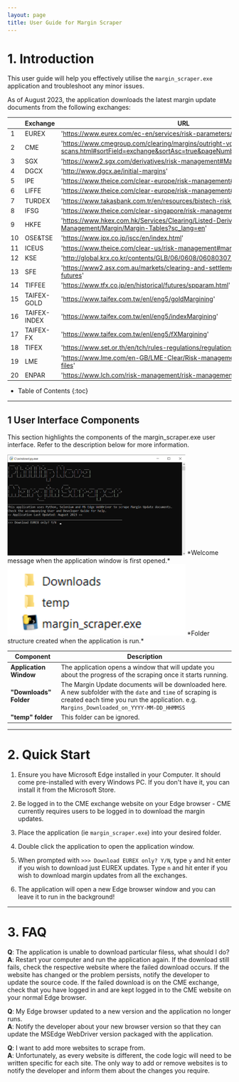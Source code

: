 ```yaml
---
layout: page
title: User Guide for Margin Scraper
---
```


# 1. Introduction

This user guide will help you effectively utilise the `margin_scraper.exe` application and troubleshoot any minor issues.

As of August 2023, the application downloads the latest margin update documents from the following exchanges:

|     | Exchange     | URL                                                                                                              |
|-----|--------------|------------------------------------------------------------------------------------------------------------------|
| 1   | EUREX        | 'https://www.eurex.com/ec-en/services/risk-parameters/'                                                          |
| 2   | CME          | 'https://www.cmegroup.com/clearing/margins/outright-vol-scans.html#sortField=exchange&sortAsc=true&pageNumber=1' |
| 3   | SGX          | 'https://www2.sgx.com/derivatives/risk-management#Margin%20Schedule'                                             |
| 4   | DGCX         | 'http://www.dgcx.ae/initial-margins'                                                                             |
| 5   | IPE          | 'https://www.theice.com/clear-europe/risk-management#margins-europe'                                             |
| 6   | LIFFE        | 'https://www.theice.com/clear-europe/risk-management#margin-liffe'                                               |
| 7   | TURDEX       | 'https://www.takasbank.com.tr/en/resources/bistech-risk-parameters'                                              |
| 8   | IFSG         | 'https://www.theice.com/clear-singapore/risk-management'                                                         |
| 9   | HKFE         | 'https://www.hkex.com.hk/Services/Clearing/Listed-Derivatives/Risk-Management/Margin/Margin-Tables?sc_lang=en'   |
| 10  | OSE&TSE      | 'https://www.jpx.co.jp/jscc/en/index.html'                                                                       |
| 11  | ICEUS        | 'https://www.theice.com/clear-us/risk-management#margin-rates'                                                   |
| 12  | KSE          | 'http://global.krx.co.kr/contents/GLB/06/0608/0608030700/GLB0608030700.jsp'                                      |
| 13  | SFE          | 'https://www2.asx.com.au/markets/clearing-and-settlement-services/asx-clear-futures'                             |
| 14  | TIFFEE       | 'https://www.tfx.co.jp/en/historical/futures/spparam.html'                                                       |
| 15  | TAIFEX-GOLD  | 'https://www.taifex.com.tw/enl/eng5/goldMargining'                                                               |
| 16  | TAIFEX-INDEX | 'https://www.taifex.com.tw/enl/eng5/indexMargining'                                                              |
| 17  | TAIFEX-FX    | 'https://www.taifex.com.tw/enl/eng5/fXMargining'                                                                 |
| 18  | TIFEX        | 'https://www.set.or.th/en/tch/rules-regulations/regulations'                                                     |
| 19  | LME          | 'https://www.lme.com/en-GB/LME-Clear/Risk-management/Margin-Parameter-files'                                     |
| 20  | ENPAR        | 'https://www.lch.com/risk-management/risk-management-sa/sa-risk-notices'                                         |

* Table of Contents
  {:toc}

--------------------------------------------------------------------------------------------------------------------
<div style="page-break-after: always;"></div>

## 1 User Interface Components

This section highlights the components of the margin_scraper.exe user interface. Refer to the description below for more information.

<img src="images/margin scraper welcome message.png" width="400" />
*Welcome message when the application window is first opened.*


<img src="images/margin scraper folder structure.png" width="400" />
*Folder structure created when the application is run.*

| Component                       | Description                                                                                             |
|---------------------------------|---------------------------------------------------------------------------------------------------------|
| **Application Window**          | The application opens a window that will update you about the progress of the scraping once it starts running.  |
| **"Downloads" Folder**          | The Margin Update documents will be downloaded here. A new subfolder with the `date` and `time` of scraping is created each time you run the application. e.g. `Margins_Downloaded_on_YYYY-MM-DD_HHMMSS` |
|**"temp" folder**                | This folder can be ignored.                                                                             |

--------------------------------------------------------------------------------------------------------------------
<div style="page-break-after: always;"></div>

# 2. Quick Start

1. Ensure you have Microsoft Edge installed in your Computer. It should come pre-installed with every Windows PC. If you don't have it, you can install it from the Microsoft Store.

2. Be logged in to the CME exchange website on your Edge browser - CME currently requires users to be logged in to download the margin updates.

3. Place the application (ie `margin_scraper.exe`) into your desired folder.

4. Double click the application to open the application window.

5. When prompted with `>>> Download EUREX only? Y/N`, type `y` and hit enter if you wish to download just EUREX updates. Type `n` and hit enter if you wish to download margin updates from all the exchanges.

6. The application will open a new Edge browser window and you can leave it to run in the background!

--------------------------------------------------------------------------------------------------------------------
<div style="page-break-after: always;"></div>

# 3. FAQ

**Q**: The application is unable to download particular filess, what should I do? <br>
**A**: Restart your computer and run the application again. If the download still fails, check the respective website where the failed download occurs. If the website has changed or the problem persists, notify the developer to update the source code. If the failed download is on the CME exchange, check that you have logged in and are kept logged in to the CME website on your normal Edge browser.

**Q**: My Edge browser updated to a new version and the application no longer runs. <br>
**A**: Notify the developer about your new browser version so that they can update the MSEdge WebDriver version packaged with the application.

**Q**: I want to add more websites to scrape from. <br>
**A**: Unfortunately, as every website is different, the code logic will need to be written specific for each site. The only way to add or remove websites is to notify the developer and inform them about the changes you require.
